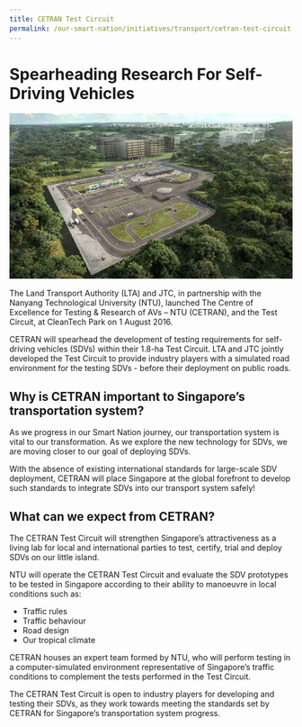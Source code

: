 ```yaml
---
title: CETRAN Test Circuit 
permalink: /our-smart-nation/initiatives/transport/cetran-test-circuit
---
```


# Spearheading Research For Self-Driving Vehicles

![CETRAN Test Circuit](/images/our-smart-nation/Initiatives/CETRAN-test-circuit.jpg)

The Land Transport Authority (LTA) and JTC, in partnership with the Nanyang Technological University (NTU), launched The Centre of Excellence for Testing & Research of AVs – NTU (CETRAN), and the Test Circuit, at CleanTech Park on 1 August 2016.

CETRAN will spearhead the development of testing requirements for self-driving vehicles (SDVs) within their 1.8-ha Test Circuit. LTA and JTC jointly developed the Test Circuit to provide industry players with a simulated road environment for the testing SDVs - before their deployment on public roads. 

## Why is CETRAN important to Singapore’s transportation system? 

As we progress in our Smart Nation journey, our transportation system is vital to our transformation. As we explore the new technology for SDVs, we are moving closer to our goal of deploying SDVs. 

With the absence of existing international standards for large-scale SDV deployment, CETRAN will place Singapore at the global forefront to develop such standards to integrate SDVs into our transport system safely!

## What can we expect from CETRAN?

The CETRAN Test Circuit will strengthen Singapore’s attractiveness as a living lab for local and international parties to test, certify, trial and deploy SDVs on our little island. 

NTU will operate the CETRAN Test Circuit and evaluate the SDV prototypes to be tested in Singapore according to their ability to manoeuvre in local conditions such as:
-	Traffic rules
-	Traffic behaviour
-	Road design
-	Our tropical climate

CETRAN houses an expert team formed by NTU, who will perform testing in a computer-simulated environment representative of Singapore’s traffic conditions to complement the tests performed in the Test Circuit.

The CETRAN Test Circuit is open to industry players for developing and testing their SDVs, as they work towards meeting the standards set by CETRAN for Singapore’s transportation system progress. 
